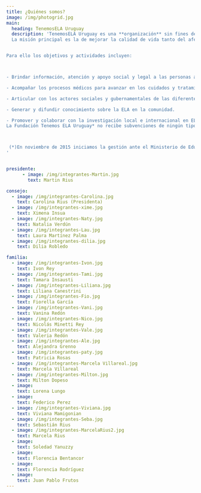 ```yaml
---
title: ¿Quiénes somos?
image: /img/photogrid.jpg
main:
  heading: TenemosELA Uruguay
  description: 'TenemosELA Uruguay es una **organización** sin fines de lucro compuesta por personas afectadas con Esclerosis _Lateral_ Amiotrófica, familiares y amigos.
  La misión principal es la de mejorar la calidad de vida tanto del afectado como de su familia y cuidadores.


Para ello los objetivos y actividades incluyen:



- Brindar información, atención y apoyo social y legal a las personas afectadas, sus familias y cuidadores.

- Acompañar los procesos médicos para avanzar en los cuidados y tratamientos multidisciplinarios; así como promover la capacitación permanente.

- Articular con los actores sociales y gubernamentales de las diferentes áreas temáticas que abarca la ELA: Salud, Cuidados Paliativos y Discapacidad.

- Generar y difundir conocimiento sobre la ELA en la comunidad.

- Promover y colaborar con la investigación local e internacional en ELA.  
La Fundación Tenemos ELA Uruguay* no recibe subvenciones de ningún tipo por lo cual se financia exclusivamente a través de donaciones.



 (*)En noviembre de 2015 iniciamos la gestión ante el Ministerio de Educación y Cultura (MEC) para configurar el estatuto de fundación.  Trámite 394 /15
'


presidente:
      - image: /img/integrantes-Martin.jpg
        text: Martin Rius

consejo:
  - image: /img/integrantes-Carolina.jpg
    text: Carolina Rius (Presidenta)
  - image: /img/integrantes-xime.jpg
    text: Ximena Insua
  - image: /img/integrantes-Naty.jpg
    text: Natalia Verdún
  - image: /img/integrantes-Lau.jpg
    text: Laura Martínez Palma
  - image: /img/integrantes-dilia.jpg
    text: Dilia Robledo

familia:
  - image: /img/integrantes-Ivon.jpg
    text: Ivon Rey
  - image: /img/integrantes-Tami.jpg
    text: Tamara Insausti
  - image: /img/integrantes-Liliana.jpg
    text: Liliana Canestrini
  - image: /img/integrantes-Fio.jpg
    text: Fiorella García
  - image: /img/integrantes-Vani.jpg
    text: Vanina Redón
  - image: /img/integrantes-Nico.jpg
    text: Nicolás Minetti Rey
  - image: /img/integrantes-Vale.jpg
    text: Valeria Redón
  - image: /img/integrantes-Ale.jpg
    text: Alejandra Grenno
  - image: /img/integrantes-paty.jpg
    text: Patricia Rosas
  - image: /img/integrantes-Marcela Villareal.jpg
    text: Marcela Villareal
  - image: /img/integrantes-Milton.jpg
    text: Milton Dopeso
  - image:
    text: Lorena Lungo
  - image:
    text: Federico Perez
  - image: /img/integrantes-Viviana.jpg
    text: Viviana Mamigonian
  - image: /img/integrantes-Seba.jpg
    text: Sebastián Rius
  - image: /img/integrantes-MarcelaRius2.jpg
    text: Marcela Rius
  - image:
    text: Soledad Yanuzzy
  - image:
    text: Florencia Bentancor
  - image:
    text: Florencia Rodríguez
  - image:
    text: Juan Pablo Frutos
---
```

